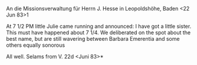 An die Missionsverwaltung für Herrn J. Hesse in Leopoldshöhe, Baden 
 <22 Jun 83>1

At 7 1/2 PM little Julie came running and announced: I have got a little sister. This must have happened about 7 1/4. We deliberated on the spot about the best name, but are still wavering between Barbara Emerentia and some others equally sonorous

 All well. Selams from V.
22d <Juni 83>*
